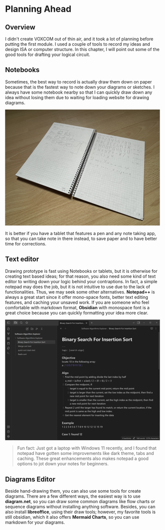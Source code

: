 # Planning Ahead

## Overview
I didn't create VOXCOM out of thin air, and it took a lot of planning before putting the first module. I used a couple of tools to record my ideas and design ISA or computer structure. In this chapter, I will point out some of the good tools for drafting your logical circuit.

## Notebooks
Sometimes, the best way to record is actually draw them down on paper because that is the fastest way to note down your diagrams or sketches. I always have some notebook nearby so that I can quickly draw down any idea without losing them due to waiting for loading website for drawing diagrams.

![My Notebook](../images/integration/my_notebook.jpg)

It is better if you have a tablet that features a pen and any note taking app, so that you can take note in there instead, to save paper and to have better time for corrections.

## Text editor
Drawing prototype is fast using Notebooks or tablets, but it is otherwise for creating text based ideas; for that reason, you also need some kind of text editor to writing down your logic behind your contraptions. In fact, a simple notepad may does the job, but it is not intuitive to use due to the lack of functionalities. Thus, we may seek some other alternatives. **Notepad++** is always a great start since it offer mono-space fonts, better text editing features, and caching your unsaved work. If you are someone who feel comfortable with markdown format, **Obsidian** with monospace font is a great choice because you can quickly formatting your idea more clear.

![Obsidian](../images/integration/obsidian.png)

> Fun fact: Just got a laptop with Windows 11 recently, and I found that notepad have gotten some improvements like dark theme, tabs and caching. These great enhancements also makes notepad a good options to jot down your notes for beginners. 

## Diagrams Editor
Beside hand-drawing them, you can also use some tools for create diagrams. There are a few different ways, the easiest way is to use **diagram.net**, so you can draw some common diagrams like flow charts or sequence diagrams without installing anything software. Besides, you can also install **libreoffice**, using their draw tools; however, my favorite tools is still obsidian, which it also offers **Mermaid Charts**, so you can use markdown for your diagrams.

